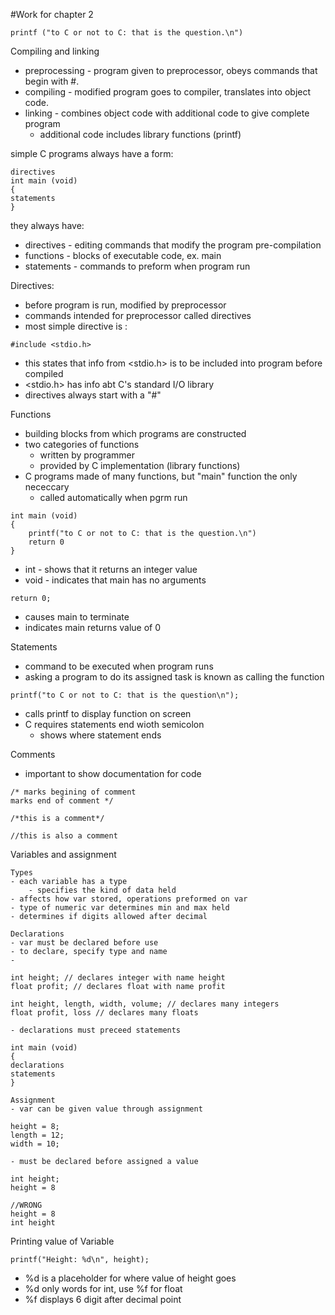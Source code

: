 #Work for chapter 2


```
printf ("to C or not to C: that is the question.\n")
```
Compiling and linking
- preprocessing - program given to preprocessor, obeys commands that begin with #. 
- compiling - modified program goes to compiler, translates into object code. 
- linking - combines object code with additional code to give complete program
	- additional code includes library functions (printf)

simple C programs always have a form:
```
directives
int main (void)
{
statements
}
```
they always have:
- directives - editing commands that modify the program pre-compilation
- functions - blocks of executable code, ex. main
- statements - commands to preform when program run


Directives:
- before program is run, modified by preprocessor
- commands intended for preprocessor called directives
- most simple directive is :
```
#include <stdio.h>
```
- this states that info from <stdio.h> is to be included into program before compiled
- <stdio.h> has info abt C's standard I/O library
- directives always start with a "#"

Functions
- building blocks from which programs are constructed
- two categories of functions
	- written by programmer
	- provided by C implementation (library functions)
- C programs made of many functions, but "main" function the only nececcary
	- called automatically when pgrm run
```
int main (void)
{
    printf("to C or not to C: that is the question.\n")
    return 0
}
```
- int - shows that it returns an integer value
- void - indicates that main has no arguments
```
return 0;
```
- causes main to terminate
- indicates main returns value of 0

Statements
- command to be executed when program runs
- asking a program to do its assigned task is known as calling the function
```
printf("to C or not to C: that is the question\n");
```
- calls printf to display function on screen
- C requires statements end wioth semicolon
	- shows where statement ends

Comments
- important to show documentation for code
```
/* marks begining of comment
marks end of comment */

/*this is a comment*/

//this is also a comment
```

Variables and assignment
	
	Types
	- each variable has a type
		- specifies the kind of data held
	- affects how var stored, operations preformed on var
	- type of numeric var determines min and max held
	- determines if digits allowed after decimal

	Declarations
	- var must be declared before use
	- to declare, specify type and name
	- 
```
int height; // declares integer with name height
float profit; // declares float with name profit

int height, length, width, volume; // declares many integers
float profit, loss // declares many floats
```
	- declarations must preceed statements
```
int main (void)
{
declarations
statements
}
```
	
	Assignment
	- var can be given value through assignment
```
height = 8;
length = 12;
width = 10;
```
	- must be declared before assigned a value
```
int height;
height = 8

//WRONG
height = 8
int height 
```


Printing value of Variable
```
printf("Height: %d\n", height);
```
- %d is a placeholder for where value of height goes
- %d only words for int, use %f for float
- %f displays 6 digit after decimal point
